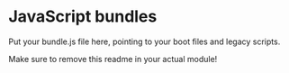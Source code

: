 # JavaScript bundles

Put your bundle.js file here, pointing to your boot files and legacy scripts.

Make sure to remove this readme in your actual module!
